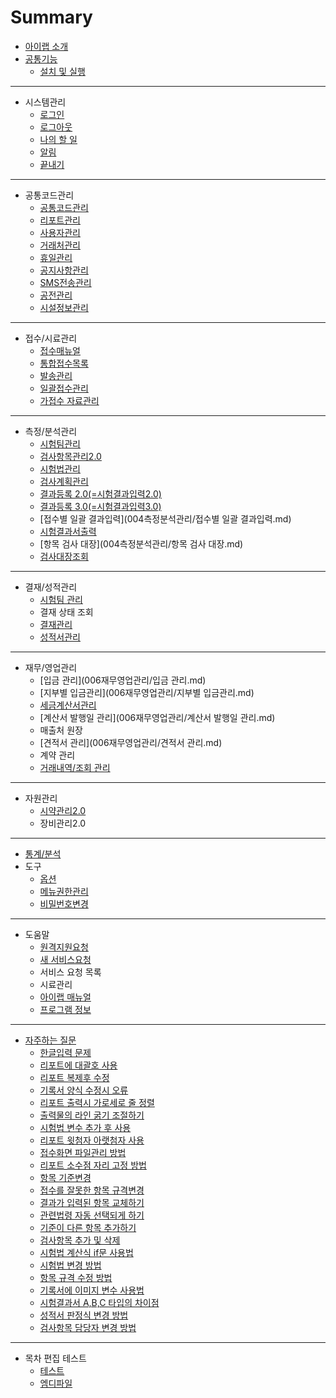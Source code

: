 # Summary

* [아이랩 소개](README.md)  
* [공통기능](000공통기능.md)
  - [설치 및 실행](000공통기능/01설치및실행.md)  
----
* 시스템관리
  - [로그인](001시스템관리/01로그인.md)
  - [로그아웃](001시스템관리/02로그아웃.md)
  - [나의 할 일](001시스템관리/03나의할일.md)
  - [알림](001시스템관리/04알림.md)
  - [끝내기](001시스템관리/05끝내기.md)  
----
* 공통코드관리
  - [공통코드관리](002공통코드관리/공통코드관리.md)
  - [리포트관리](002공통코드관리/리포트관리.md)
  - [사용자관리](002공통코드관리/사용자관리.md)
  - [거래처관리](002공통코드관리/거래처관리.md)
  - [휴일관리](002공통코드관리/휴일관리.md)
  - [공지사항관리](002공통코드관리/공지사항관리.md)
  - [SMS전송관리](002공통코드관리/SMS전송관리.md)
  - [공전관리](002공통코드관리/공전관리.md)
  - [시설정보관리](002공통코드관리/시설정보관리.md)  
----
* 접수/시료관리
  - [접수매뉴얼](003접수시료관리/접수매뉴얼.md)
  - [통합접수목록](003접수시료관리/통합접수목록.md)
  - [발송관리](003접수시료관리/발송관리.md)
  - [일괄접수관리](003접수시료관리/일괄접수관리.md)
  - [가접수 자료관리](003접수시료관리/가접수자료관리.md)  
----
* 측정/분석관리
  - [시험팀관리](004측정분석관리/시험팀관리.md)
  - [검사항목관리2.0](004측정분석관리/검사항목관리.md)
  - [시험법관리](004측정분석관리/시험법관리.md)
  - [검사계획관리](004측정분석관리/검사계획관리.md)
  - [결과등록 2.0\(=시험결과입력2.0\)](004측정분석관리/결과등록20.md)
  - [결과등록 3.0\(=시험결과입력3.0\)](004측정분석관리/결과등록30.md)
  - [접수별 일괄 결과입력](004측정분석관리/접수별 일괄 결과입력.md)
  - [시험결과서출력](004측정분석관리/시험결과서출력.md)
  - [항목 검사 대장](004측정분석관리/항목 검사 대장.md)
  - [검사대장조회](004측정분석관리/검사대장조회.md)  
----
* 결재/성적관리
  - [시험팀 관리](005결재성적관리/시험팀관리.md)
  - 결재 상태 조회
  - [결재관리](005결재성적관리/결재관리.md)
  - [성적서관리](005결재성적관리/성적서관리.md)  
----
* 재무/영업관리
  - [입금 관리](006재무영업관리/입금 관리.md)
  - [지부별 입금관리](006재무영업관리/지부별 입금관리.md)
  - [세금계산서관리](006재무영업관리/세금계산서관리.md)
  - [계산서 발행일 관리](006재무영업관리/계산서 발행일 관리.md)
  - 매출처 원장
  - [견적서 관리](006재무영업관리/견적서 관리.md)
  - 계약 관리
  - [거래내역/조회 관리](006재무영업관리/거래내역조회관리.md)  
----
* 자원관리
  - [시약관리2.0](007자원관리/시약관리20.md)
  - 장비관리2.0  
----
* [통계/분석](008통계분석.md)  
* 도구
  - [옵션](009도구/옵션.md)
  - [메뉴권한관리](009도구/메뉴권한관리.md)
  - [비밀번호변경](009도구/비밀번호변경.md)  
----
* 도움말
  - [원격지원요청](010도움말/원격지원요청.md)
  - [새 서비스요청](010도움말/새서비스요청.md)
  - 서비스 요청 목록
  - 시료관리
  - [아이랩 매뉴얼](010도움말/아이랩매뉴얼.md)
  - [프로그램 정보](010도움말/프로그램정보.md)  
----
* [자주하는 질문](자주하는질문.md)
  - [한글입력 문제](자주하는질문/000-01한글입력문제.md)
  - [리포트에 대괄호 사용](자주하는질문/002-01리포트대괄호사용.md)
  - [리포트 복제후 수정](자주하는질문/002-02리포트복제수정.md)
  - [기록서 양식 수정시 오류](자주하는질문/002-03기록서양식수정시오류.md)
  - [리포트 출력시 가로세로 줄 정렬](자주하는질문/002-04리포트가로세로줄정렬.md)
  - [출력물의 라인 굵기 조절하기](자주하는질문/002-05리포트디자이너굵기.md)
  - [시험법 변수 추가 후 사용](자주하는질문/002-06기록서변수사용법.md)
  - [리포트 윗첨자 아랫첨자 사용](자주하는질문/002-07리포트윗첨자아랫첨자.md)
  - [접수화면 파일관리 방법](자주하는질문/002-08접수화면파일관리방법.md)
  - [리포트 소수점 자리 고정 방법](자주하는질문/002-09리포트소수점자리고정.md)
  - [항목 기준변경](자주하는질문/003-01항목기준변경.md)
  - [접수를 잘못한 항목 규격변경](자주하는질문/003-02접수된항목규격변경.md)
  - [결과가 입력된 항목 교체하기](자주하는질문/004-01결과가입력된항목교체하기.md)
  - [관련법령 자동 선택되게 하기](자주하는질문/004-02관련법령자동설정.md)
  - [기준이 다른 항목 추가하기](자주하는질문/004-03기준이다른항목추가.md)
  - [검사항목 추가 및 삭제](자주하는질문/004-04검사항목추가및삭제.md)
  - [시험법 계산식 if문 사용법](자주하는질문/004-05시험법관리계산식.md)
  - [시험법 변경 방법](자주하는질문/004-06시험법변경방법.md)
  - [항목 규격 수정 방법](자주하는질문/004-07항목규격수정법.md)
  - [기록서에 이미지 변수 사용법](자주하는질문/004-08기록서출력시이미지변수사용.md)
  - [시험결과서 A,B,C 타입의 차이점](자주하는질문/004-09시험결과서출력A,B,C타입차이.md)
  - [성적서 판정식 변경 방법](자주하는질문/004-10판정식변경방법.md)
  - [검사항목 담당자 변경 방법](자주하는질문/004-11항목담당자변경방법.md)
----
* 목차 편집 테스트
  * [테스트](test/test.md)
  * [엠디파일](test/mymdfile.md)